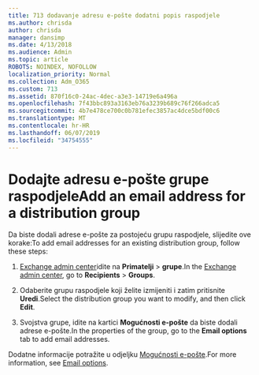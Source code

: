 ```yaml
---
title: 713 dodavanje adresu e-pošte dodatni popis raspodjele
ms.author: chrisda
author: chrisda
manager: dansimp
ms.date: 4/13/2018
ms.audience: Admin
ms.topic: article
ROBOTS: NOINDEX, NOFOLLOW
localization_priority: Normal
ms.collection: Adm_O365
ms.custom: 713
ms.assetid: 870f16c0-24ac-4dec-a3e3-14719e6a496a
ms.openlocfilehash: 7f43bbc893a3163eb76a3239b689c76f266adca5
ms.sourcegitcommit: 4b7e478ce700c0b781efec3857ac4dce5bdf00c6
ms.translationtype: MT
ms.contentlocale: hr-HR
ms.lasthandoff: 06/07/2019
ms.locfileid: "34754555"
---
```

# <a name="add-an-email-address-for-a-distribution-group"></a><span data-ttu-id="d4593-102">Dodajte adresu e-pošte grupe raspodjele</span><span class="sxs-lookup"><span data-stu-id="d4593-102">Add an email address for a distribution group</span></span>

<span data-ttu-id="d4593-103">Da biste dodali adrese e-pošte za postojeću grupu raspodjele, slijedite ove korake:</span><span class="sxs-lookup"><span data-stu-id="d4593-103">To add email addresses for an existing distribution group, follow these steps:</span></span>

1. <span data-ttu-id="d4593-104">[Exchange admin center](https://outlook.office365.com/ecp/)idite na **Primatelji** \> **grupe**.</span><span class="sxs-lookup"><span data-stu-id="d4593-104">In the [Exchange admin center](https://outlook.office365.com/ecp/), go to **Recipients** \> **Groups**.</span></span>

2. <span data-ttu-id="d4593-105">Odaberite grupu raspodjele koji želite izmijeniti i zatim pritisnite **Uredi**.</span><span class="sxs-lookup"><span data-stu-id="d4593-105">Select the distribution group you want to modify, and then click **Edit**.</span></span>

3. <span data-ttu-id="d4593-106">Svojstva grupe, idite na kartici **Mogućnosti e-pošte** da biste dodali adrese e-pošte.</span><span class="sxs-lookup"><span data-stu-id="d4593-106">In the properties of the group, go to the **Email options** tab to add email addresses.</span></span> 

<span data-ttu-id="d4593-107">Dodatne informacije potražite u odjeljku [Mogućnosti e-pošte](https://technet.microsoft.com/library/bb124513.aspx#emailoptions).</span><span class="sxs-lookup"><span data-stu-id="d4593-107">For more information, see [Email options](https://technet.microsoft.com/library/bb124513.aspx#emailoptions).</span></span>
